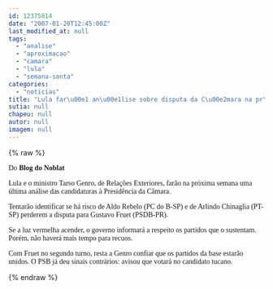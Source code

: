```yaml
---
id: 12375814
date: "2007-01-20T12:45:00Z"
last_modified_at: null
tags:
  - "analise"
  - "aproximacao"
  - "camara"
  - "lula"
  - "semana-santa"
categories:
  - "noticias"
title: "Lula far\u00e1 an\u00e1lise sobre disputa da C\u00e2mara na pr\u00f3xima semana"
sutia: null
chapeu: null
autor: null
imagem: null
---
```

{% raw %}
<p><P><FONT face=Verdana>Do <STRONG>Blog do Noblat</STRONG></FONT></P></p>
<p><P><FONT face=Verdana>Lula e o ministro Tarso Genro, de Relações Exteriores, farão na próxima semana uma última análise das candidaturas à Presidência da Câmara. </FONT></P></p>
<p><P><FONT face=Verdana>Tentarão identificar se há risco de Aldo Rebelo (PC do B-SP) e de Arlindo Chinaglia (PT-SP) perderem a disputa para Gustavo Fruet (PSDB-PR).</FONT></P></p>
<p><P><FONT face=Verdana>Se a luz vermelha acender, o governo informará a respeito os partidos que o sustentam. Porém, não haverá mais tempo para recuos.</FONT></P></p>
<p><P><FONT face=Verdana>Com Fruet no segundo turno, resta a Genro confiar que os partidos da base estarão unidos. O PSB já deu sinais contrários: avisou que votará no candidato tucano.</FONT></P> </p>
{% endraw %}